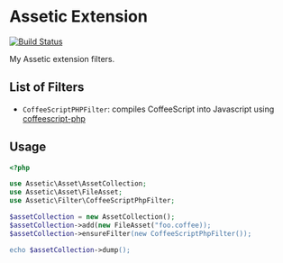 # Assetic Extension

[![Build Status](https://travis-ci.org/kohkimakimoto/assetic-extension.png?branch=master)](https://travis-ci.org/kohkimakimoto/assetic-extension)

My Assetic extension filters.

## List of Filters

 * `CoffeeScriptPHPFilter`: compiles CoffeeScript into Javascript using [coffeescript-php](https://github.com/alxlit/coffeescript-php)

## Usage

``` php
<?php

use Assetic\Asset\AssetCollection;
use Assetic\Asset\FileAsset;
use Assetic\Filter\CoffeeScriptPhpFilter;

$assetCollection = new AssetCollection();
$assetCollection->add(new FileAsset("foo.coffee));
$assetCollection->ensureFilter(new CoffeeScriptPhpFilter());

echo $assetCollection->dump();
```